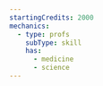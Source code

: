```yaml
---
startingCredits: 2000
mechanics:
  - type: profs
    subType: skill
    has:
      - medicine
      - science
---
```

